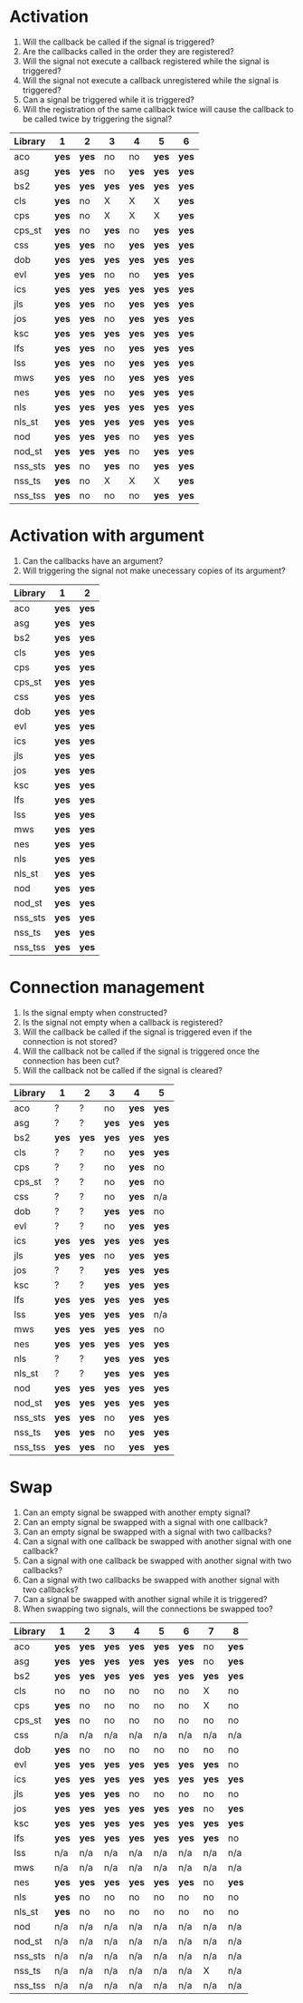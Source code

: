 # Activation

1. Will the callback be called if the signal is triggered?
2. Are the callbacks called in the order they are registered?
3. Will the signal not execute a callback registered while the signal is triggered?
4. Will the signal not execute a callback unregistered while the signal is triggered?
5. Can a signal be triggered while it is triggered?
6. Will the registration of the same callback twice will cause the callback to be called twice by triggering the signal?

 Library |    1    |    2    |    3    |    4    |    5    |    6    
---------|---------|---------|---------|---------|---------|---------
 aco     | **yes** | **yes** |   no    |   no    | **yes** | **yes** 
 asg     | **yes** | **yes** |   no    | **yes** | **yes** | **yes** 
 bs2     | **yes** | **yes** | **yes** | **yes** | **yes** | **yes** 
 cls     | **yes** |   no    |    X    |    X    |    X    | **yes** 
 cps     | **yes** |   no    |    X    |    X    |    X    | **yes** 
 cps_st  | **yes** |   no    | **yes** |   no    | **yes** | **yes** 
 css     | **yes** | **yes** |   no    | **yes** | **yes** | **yes** 
 dob     | **yes** | **yes** | **yes** | **yes** | **yes** | **yes** 
 evl     | **yes** | **yes** |   no    |   no    | **yes** | **yes** 
 ics     | **yes** | **yes** | **yes** | **yes** | **yes** | **yes** 
 jls     | **yes** | **yes** |   no    | **yes** | **yes** | **yes** 
 jos     | **yes** | **yes** |   no    | **yes** | **yes** | **yes** 
 ksc     | **yes** | **yes** | **yes** | **yes** | **yes** | **yes** 
 lfs     | **yes** | **yes** |   no    | **yes** | **yes** | **yes** 
 lss     | **yes** | **yes** |   no    | **yes** | **yes** | **yes** 
 mws     | **yes** | **yes** |   no    | **yes** | **yes** | **yes** 
 nes     | **yes** | **yes** |   no    | **yes** | **yes** | **yes** 
 nls     | **yes** | **yes** | **yes** | **yes** | **yes** | **yes** 
 nls_st  | **yes** | **yes** | **yes** | **yes** | **yes** | **yes** 
 nod     | **yes** | **yes** | **yes** |   no    | **yes** | **yes** 
 nod_st  | **yes** | **yes** | **yes** |   no    | **yes** | **yes** 
 nss_sts | **yes** |   no    | **yes** |   no    | **yes** | **yes** 
 nss_ts  | **yes** |   no    |    X    |    X    |    X    | **yes** 
 nss_tss | **yes** |   no    |   no    |   no    | **yes** | **yes** 

# Activation with argument

1. Can the callbacks have an argument?
2. Will triggering the signal not make unecessary copies of its argument?

 Library |    1    |    2    
---------|---------|---------
 aco     | **yes** | **yes** 
 asg     | **yes** | **yes** 
 bs2     | **yes** | **yes** 
 cls     | **yes** | **yes** 
 cps     | **yes** | **yes** 
 cps_st  | **yes** | **yes** 
 css     | **yes** | **yes** 
 dob     | **yes** | **yes** 
 evl     | **yes** | **yes** 
 ics     | **yes** | **yes** 
 jls     | **yes** | **yes** 
 jos     | **yes** | **yes** 
 ksc     | **yes** | **yes** 
 lfs     | **yes** | **yes** 
 lss     | **yes** | **yes** 
 mws     | **yes** | **yes** 
 nes     | **yes** | **yes** 
 nls     | **yes** | **yes** 
 nls_st  | **yes** | **yes** 
 nod     | **yes** | **yes** 
 nod_st  | **yes** | **yes** 
 nss_sts | **yes** | **yes** 
 nss_ts  | **yes** | **yes** 
 nss_tss | **yes** | **yes** 

# Connection management

1. Is the signal empty when constructed?
2. Is the signal not empty when a callback is registered?
3. Will the callback be called if the signal is triggered even if the connection is not stored?
4. Will the callback not be called if the signal is triggered once the connection has been cut?
5. Will the callback not be called if the signal is cleared?

 Library |    1    |    2    |    3    |    4    |    5    
---------|---------|---------|---------|---------|---------
 aco     |    ?    |    ?    |   no    | **yes** | **yes** 
 asg     |    ?    |    ?    | **yes** | **yes** | **yes** 
 bs2     | **yes** | **yes** | **yes** | **yes** | **yes** 
 cls     |    ?    |    ?    |   no    | **yes** | **yes** 
 cps     |    ?    |    ?    |   no    | **yes** |   no    
 cps_st  |    ?    |    ?    |   no    | **yes** |   no    
 css     |    ?    |    ?    |   no    | **yes** |   n/a   
 dob     |    ?    |    ?    | **yes** | **yes** |   no    
 evl     |    ?    |    ?    |   no    | **yes** | **yes** 
 ics     | **yes** | **yes** | **yes** | **yes** | **yes** 
 jls     | **yes** | **yes** |   no    | **yes** | **yes** 
 jos     |    ?    |    ?    | **yes** | **yes** | **yes** 
 ksc     |    ?    |    ?    | **yes** | **yes** | **yes** 
 lfs     | **yes** | **yes** | **yes** | **yes** | **yes** 
 lss     | **yes** | **yes** | **yes** | **yes** |   n/a   
 mws     | **yes** | **yes** | **yes** | **yes** |   no    
 nes     | **yes** | **yes** | **yes** | **yes** | **yes** 
 nls     |    ?    |    ?    | **yes** | **yes** | **yes** 
 nls_st  |    ?    |    ?    | **yes** | **yes** | **yes** 
 nod     | **yes** | **yes** | **yes** | **yes** | **yes** 
 nod_st  | **yes** | **yes** | **yes** | **yes** | **yes** 
 nss_sts | **yes** | **yes** |   no    | **yes** | **yes** 
 nss_ts  | **yes** | **yes** |   no    | **yes** | **yes** 
 nss_tss | **yes** | **yes** |   no    | **yes** | **yes** 

# Swap

1. Can an empty signal be swapped with another empty signal?
2. Can an empty signal be swapped with a signal with one callback?
3. Can an empty signal be swapped with a signal with two callbacks?
4. Can a signal with one callback be swapped with another signal with one callback?
5. Can a signal with one callback be swapped with another signal with two callbacks?
6. Can a signal with two callbacks be swapped with another signal with two callbacks?
7. Can a signal be swapped with another signal while it is triggered?
8. When swapping two signals, will the connections be swapped too?

 Library |    1    |    2    |    3    |    4    |    5    |    6    |    7    |    8    
---------|---------|---------|---------|---------|---------|---------|---------|---------
 aco     | **yes** | **yes** | **yes** | **yes** | **yes** | **yes** |   no    | **yes** 
 asg     | **yes** | **yes** | **yes** | **yes** | **yes** | **yes** |   no    | **yes** 
 bs2     | **yes** | **yes** | **yes** | **yes** | **yes** | **yes** | **yes** | **yes** 
 cls     |   no    |   no    |   no    |   no    |   no    |   no    |    X    |   no    
 cps     | **yes** |   no    |   no    |   no    |   no    |   no    |    X    |   no    
 cps_st  | **yes** |   no    |   no    |   no    |   no    |   no    |   no    |   no    
 css     |   n/a   |   n/a   |   n/a   |   n/a   |   n/a   |   n/a   |   n/a   |   n/a   
 dob     | **yes** |   no    |   no    |   no    |   no    |   no    |   no    |   no    
 evl     | **yes** | **yes** | **yes** | **yes** | **yes** | **yes** | **yes** |   no    
 ics     | **yes** | **yes** | **yes** | **yes** | **yes** | **yes** | **yes** | **yes** 
 jls     | **yes** | **yes** | **yes** |   no    |   no    |   no    |   no    |   no    
 jos     | **yes** | **yes** | **yes** | **yes** | **yes** | **yes** |   no    | **yes** 
 ksc     | **yes** | **yes** | **yes** | **yes** | **yes** | **yes** | **yes** | **yes** 
 lfs     | **yes** | **yes** | **yes** | **yes** | **yes** | **yes** | **yes** |   no    
 lss     |   n/a   |   n/a   |   n/a   |   n/a   |   n/a   |   n/a   |   n/a   |   n/a   
 mws     |   n/a   |   n/a   |   n/a   |   n/a   |   n/a   |   n/a   |   n/a   |   n/a   
 nes     | **yes** | **yes** | **yes** | **yes** | **yes** | **yes** |   no    | **yes** 
 nls     | **yes** |   no    |   no    |   no    |   no    |   no    |   no    |   no    
 nls_st  | **yes** |   no    |   no    |   no    |   no    |   no    |   no    |   no    
 nod     |   n/a   |   n/a   |   n/a   |   n/a   |   n/a   |   n/a   |   n/a   |   n/a   
 nod_st  |   n/a   |   n/a   |   n/a   |   n/a   |   n/a   |   n/a   |   n/a   |   n/a   
 nss_sts |   n/a   |   n/a   |   n/a   |   n/a   |   n/a   |   n/a   |   n/a   |   n/a   
 nss_ts  |   n/a   |   n/a   |   n/a   |   n/a   |   n/a   |   n/a   |    X    |   n/a   
 nss_tss |   n/a   |   n/a   |   n/a   |   n/a   |   n/a   |   n/a   |   n/a   |   n/a   



